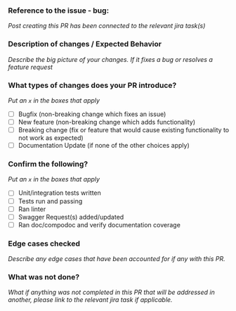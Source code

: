 ### Reference to the issue - bug: 
_Post creating this PR has been connected to the relevant jira task(s)_

### Description of changes / Expected Behavior
_Describe the big picture of your changes. If it fixes a bug or resolves a feature request_

### What types of changes does your PR introduce?
_Put an `x` in the boxes that apply_

- [ ] Bugfix (non-breaking change which fixes an issue)
- [ ] New feature (non-breaking change which adds functionality)
- [ ] Breaking change (fix or feature that would cause existing functionality to not work as expected)
- [ ] Documentation Update (if none of the other choices apply)

### Confirm the following?
_Put an `x` in the boxes that apply_
- [ ] Unit/integration tests written
- [ ] Tests run and passing
- [ ] Ran linter
- [ ] Swagger Request(s) added/updated
- [ ] Ran doc/compodoc and verify documentation coverage

### Edge cases checked
_Describe any edge cases that have been accounted for if any with this PR._

### What was not done?
_What if anything was not completed in this PR that will be addressed in another, please link to the relevant jira task if applicable._
